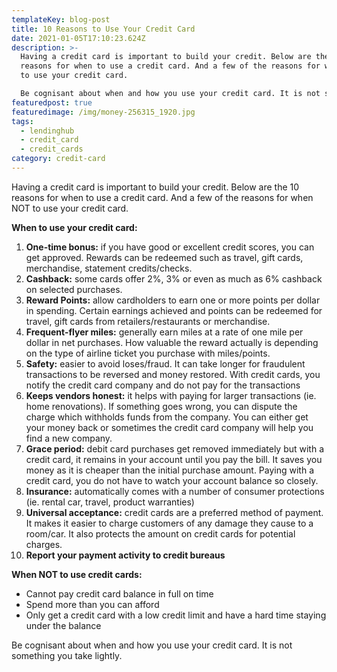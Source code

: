 ```yaml
---
templateKey: blog-post
title: 10 Reasons to Use Your Credit Card
date: 2021-01-05T17:10:23.624Z
description: >-
  Having a credit card is important to build your credit. Below are the 10
  reasons for when to use a credit card. And a few of the reasons for when NOT
  to use your credit card. 

  Be cognisant about when and how you use your credit card. It is not something you take lightly.
featuredpost: true
featuredimage: /img/money-256315_1920.jpg
tags:
  - lendinghub
  - credit_card
  - credit_cards
category: credit-card
---
```

Having a credit card is important to build your credit. Below are the 10 reasons for when to use a credit card. And a few of the reasons for when NOT to use your credit card. 

**When to use your credit card:**

1. **One-time bonus:** if you have good or excellent credit scores, you can get approved. Rewards can be redeemed such as travel, gift cards, merchandise, statement credits/checks.
2. **Cashback:** some cards offer 2%, 3% or even as much as 6% cashback on selected purchases.
3. **Reward Points:** allow cardholders to earn one or more points per dollar in spending. Certain earnings achieved and points can be redeemed for travel, gift cards from retailers/restaurants or merchandise.
4. **Frequent-flyer miles:** generally earn miles at a rate of one mile per dollar in net purchases. How valuable the reward actually is depending on the type of airline ticket you purchase with miles/points.
5. **Safety:** easier to avoid loses/fraud. It can take longer for fraudulent transactions to be reversed and money restored. With credit cards, you notify the credit card company and do not pay for the transactions
6. **Keeps vendors honest:** it helps with paying for larger transactions (ie. home renovations). If something goes wrong, you can dispute the charge which withholds funds from the company. You can either get your money back or sometimes the credit card company will help you find a new company.
7. **Grace period:** debit card purchases get removed immediately but with a credit card, it remains in your account until you pay the bill. It saves you money as it is cheaper than the initial purchase amount. Paying with a credit card, you do not have to watch your account balance so closely.
8. **Insurance:** automatically comes with a number of consumer protections (ie. rental car, travel, product warranties)
9. **Universal acceptance:** credit cards are a preferred method of payment. It makes it easier to charge customers of any damage they cause to a room/car. It also protects the amount on credit cards for potential charges.
10. **Report your payment activity to credit bureaus**

**When NOT to use credit cards:**

* Cannot pay credit card balance in full on time
* Spend more than you can afford
* Only get a credit card with a low credit limit and have a hard time staying under the balance

Be cognisant about when and how you use your credit card. It is not something you take lightly.